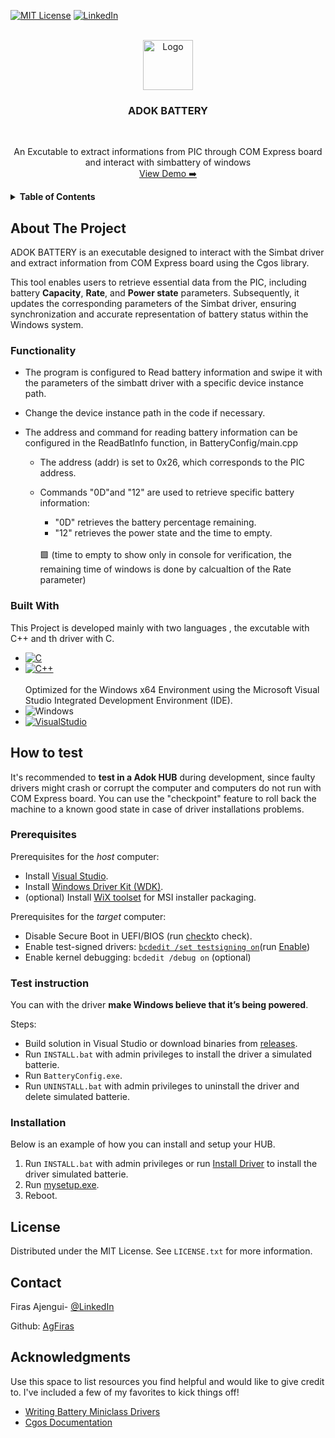 <!-- Improved compatibility of back to top link: See: https://github.com/othneildrew/Best-README-Template/pull/73 -->
<a name="ADOK BATTERY"></a>
<!--
*** Thanks for checking out the Best-README-Template. If you have a suggestion
*** that would make this better, please fork the repo and create a pull request
*** or simply open an issue with the tag "enhancement".
*** Don't forget to give the project a star!
*** Thanks again! Now go create something AMAZING! :D
-->



<!-- PROJECT SHIELDS -->
<!--
*** I'm using markdown "reference style" links for readability.
*** Reference links are enclosed in brackets [ ] instead of parentheses ( ).
*** See the bottom of this document for the declaration of the reference variables
*** for contributors-url, forks-url, etc. This is an optional, concise syntax you may use.
*** https://www.markdownguide.org/basic-syntax/#reference-style-links
-->
[![MIT License][license-shield]][license-url]
[![LinkedIn][linkedin-shield]][linkedin-url]



<!-- PROJECT LOGO -->
<br />
<div align="center">
  <a href="https://github.com/othneildrew/Best-README-Template">
    <img src="images/logo.png" alt="Logo" width="80" height="80">
  </a>
  <h3 align="center">ADOK BATTERY</h3> <br>
  <p align="center">
    An Excutable to extract informations from PIC through COM Express board 
    <br>
   and interact with simbattery of windows
    <br />
    <a href="https://github.com/Agfiras/Battery-Driver_Hub/blob/main/Logos/Screenshot.gif">View Demo ➡️</a>
  </p>
</div>


<!-- TABLE OF CONTENTS -->
<details>
  <summary><strong>Table of Contents</strong></summary>
  <ol>
    <li>
      <a href="#about-the-project">About The Project</a>
      <ul>
        <li><a href="#functionality">Functionality</a></li>
        <li><a href="#built-with">Built With</a></li>
      </ul>
    </li>
    <li>
      <a href="#how-to-test">How to test</a>
      <ul>
        <li><a href="#prerequisites">Prerequisites</a></li>
        <li><a href="#test-instruction">Test instruction</a></li>
        <li><a href="#installation">Installation</a></li>
      </ul>
    </li>
    <li><a href="#license">License</a></li>
    <li><a href="#contact">Contact</a></li>
    <li><a href="#acknowledgments">Acknowledgments</a></li>
  </ol>
</details>



<!-- ABOUT THE PROJECT -->
## About The Project

<p> ADOK BATTERY is an executable designed to interact with the Simbat driver and extract information from COM Express board using the Cgos library. </p>

<p>This tool enables users to retrieve essential data from the PIC, including battery <strong>Capacity</strong>, <strong>Rate</strong>, and <strong>Power state</strong> parameters. Subsequently, it updates the corresponding parameters of the Simbat driver, ensuring synchronization and accurate representation of battery status within the Windows system. </p>


### Functionality

* The program is configured to Read battery information and swipe it with the parameters of the simbatt driver with a specific device instance path.
* Change the device instance path in the code if necessary.

* The address and command for reading battery information can be configured in the ReadBatInfo function, in BatteryConfig/main.cpp
  * The address (addr) is set to 0x26, which corresponds to the PIC address.
  * Commands "0D"and "12" are used to retrieve specific battery information:
    
    * "0D" retrieves the battery percentage remaining.
    * "12" retrieves the power state and the time to empty.
    <br>
    🟩 (time to empty to show only in console for verification, the remaining time of windows is done by calcualtion of the Rate parameter)
      
### Built With
This Project is developed mainly with two languages , the excutable with C++ and th driver with C.
* [![C][C.js]][C-url]
* [![C++][C++.js]][C++-url]
<br> </br>
Optimized for the Windows x64 Environment using the Microsoft Visual Studio Integrated Development Environment (IDE).
* ![Windows][Windows.js]
* [![VisualStudio][Visual Studio.js]][Visual Studio-url]
  

## How to test
It's recommended to **test in a Adok HUB** during development, since faulty drivers might crash or corrupt the computer and computers do not run with COM Express board. You can use the "checkpoint" feature to roll back the machine to a known good state in case of driver installations problems.

### Prerequisites
Prerequisites for the _host_ computer:
* Install [Visual Studio](https://visualstudio.microsoft.com/).
* Install [Windows Driver Kit (WDK)](https://learn.microsoft.com/en-us/windows-hardware/drivers/download-the-wdk).
* (optional) Install [WiX toolset](https://wixtoolset.org/) for MSI installer packaging.

Prerequisites for the _target_ computer:
* Disable Secure Boot in UEFI/BIOS (run [check](./check_secure_boot.ps1)to check).
* Enable test-signed drivers: [`bcdedit /set testsigning on`](https://learn.microsoft.com/en-us/windows-hardware/drivers/install/the-testsigning-boot-configuration-option)(run [Enable](Enable.ps1))
* Enable kernel debugging: `bcdedit /debug on` (optional)

### Test instruction
You can with the driver **make Windows believe that it’s being powered**.

Steps:
* Build solution in Visual Studio or download binaries from [releases](../../releases).
* Run `INSTALL.bat` with admin privileges to install the driver a simulated batterie.
* Run `BatteryConfig.exe`.
* Run `UNINSTALL.bat` with admin privileges to uninstall the driver and delete simulated batterie.


### Installation

Below is an example of how you can install and setup your HUB.

1. Run `INSTALL.bat` with admin privileges or run [Install Driver](./Install_Driver.ps1) to install the driver simulated batterie.
2. Run [mysetup.exe](./mysetup.exe).
3. Reboot.


<!-- LICENSE -->
## License

Distributed under the MIT License. See `LICENSE.txt` for more information.


<!-- CONTACT -->
## Contact

Firas Ajengui- [@LinkedIn](https://www.linkedin.com/in/firas-ajengui)

Github: [AgFiras](https://github.com/Agfiras)


<!-- ACKNOWLEDGMENTS -->
## Acknowledgments

Use this space to list resources you find helpful and would like to give credit to. I've included a few of my favorites to kick things off!

* [Writing Battery Miniclass Drivers](https://learn.microsoft.com/en-us/windows-hardware/drivers/battery/writing-battery-miniclass-drivers)
* [Cgos Documentation](https://www.webpagefx.com/tools/emoji-cheat-sheet)



<!-- MARKDOWN LINKS & IMAGES -->
<!-- https://www.markdownguide.org/basic-syntax/#reference-style-links -->

[license-shield]: https://img.shields.io/github/license/othneildrew/Best-README-Template.svg?style=for-the-badge
[license-url]: https://github.com/Agfiras/Battery-Driver_Hub/blob/main/LICENSE
[linkedin-shield]: https://img.shields.io/badge/-LinkedIn-black.svg?style=for-the-badge&logo=linkedin&colorB=555
[linkedin-url]: https://linkedin.com/in/othneildrew
[product-screenshot]: images/screenshot.png
[C.js]: https://img.shields.io/badge/C-00599C?style=for-the-badge&logo=c&logoColor=whit
[C-url]: https://learn.microsoft.com/en-us/cpp/c-language/?view=msvc-170
[C++.js]: https://img.shields.io/badge/C%2B%2B-00599C?style=for-the-badge&logo=c%2B%2B&logoColor=white
[C++-url]: https://isocpp.org/
[Windows.js]: https://img.shields.io/badge/Windows-0078D6?style=for-the-badge&logo=windows&logoColor=white
[Visual Studio.js]: https://img.shields.io/badge/Visual_Studio-5C2D91?style=for-the-badge&logo=visual%20studio&logoColor=white
[Visual Studio-url]: https://visualstudio.microsoft.com/fr/downloads/
